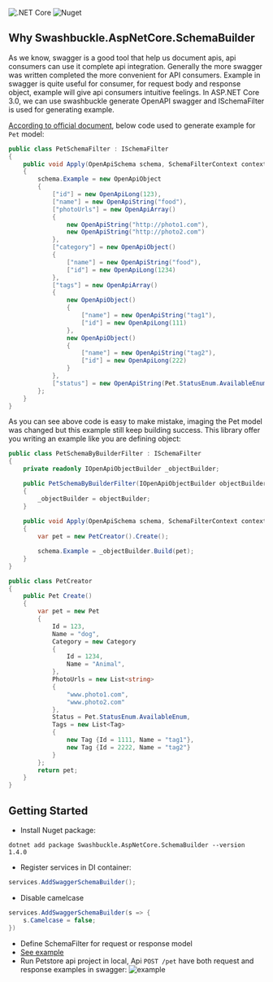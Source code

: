 ![.NET Core](https://github.com/twzhangyang/Swashbuckle.AspNetCore.ExampleBuilder/workflows/.NET%20Core/badge.svg)
![Nuget](https://img.shields.io/nuget/v/Swashbuckle.AspNetCore.SchemaBuilder)

## Why Swashbuckle.AspNetCore.SchemaBuilder

As we know, swagger is a good tool that help us document apis,  api consumers can use it complete api integration. 
Generally the more swagger was written completed the more convenient  for API consumers.
Example in swagger is quite useful for consumer, for request body and response object, example will give api consumers intuitive feelings.
In ASP.NET Core 3.0, we can use swashbuckle generate OpenAPI swagger and ISchemaFilter is used for generating example.

[According to official document](https://github.com/domaindrivendev/Swashbuckle.AspNetCore#apply-schema-filters-to-specific-types), below code used to generate example for `Pet` model:

``` c#
public class PetSchemaFilter : ISchemaFilter
{
    public void Apply(OpenApiSchema schema, SchemaFilterContext context)
    {
        schema.Example = new OpenApiObject
        {
            ["id"] = new OpenApiLong(123),
            ["name"] = new OpenApiString("food"),
            ["photoUrls"] = new OpenApiArray()
            {
                new OpenApiString("http://photo1.com"),
                new OpenApiString("http://photo2.com")
            },
            ["category"] = new OpenApiObject()
            {
                ["name"] = new OpenApiString("food"),
                ["id"] = new OpenApiLong(1234)
            },
            ["tags"] = new OpenApiArray()
            {
                new OpenApiObject()
                {
                    ["name"] = new OpenApiString("tag1"),
                    ["id"] = new OpenApiLong(111)
                },
                new OpenApiObject()
                {
                    ["name"] = new OpenApiString("tag2"),
                    ["id"] = new OpenApiLong(222)
                }
            },
            ["status"] = new OpenApiString(Pet.StatusEnum.AvailableEnum.ToString())
        };
    }
}

```
As you can see above code is easy to make mistake, imaging the Pet model was changed but this example still keep building success. 
This library offer you writing an example like you are defining object:

``` c#
public class PetSchemaByBuilderFilter : ISchemaFilter
{
    private readonly IOpenApiObjectBuilder _objectBuilder;

    public PetSchemaByBuilderFilter(IOpenApiObjectBuilder objectBuilder)
    {
        _objectBuilder = objectBuilder;
    }
    
    public void Apply(OpenApiSchema schema, SchemaFilterContext context)
    {
        var pet = new PetCreator().Create();

        schema.Example = _objectBuilder.Build(pet);
    }
}

public class PetCreator
{
    public Pet Create()
    {
        var pet = new Pet
        {
            Id = 123,
            Name = "dog",
            Category = new Category
            {
                Id = 1234,
                Name = "Animal",
            },
            PhotoUrls = new List<string>
            {
                "www.photo1.com",
                "www.photo2.com"
            },
            Status = Pet.StatusEnum.AvailableEnum,
            Tags = new List<Tag>
            {
                new Tag {Id = 1111, Name = "tag1"},
                new Tag {Id = 2222, Name = "tag2"}
            }
        };
        return pet;
    }
}

```

## Getting Started

* Install Nuget package:

```
dotnet add package Swashbuckle.AspNetCore.SchemaBuilder --version 1.4.0
```

* Register services in DI container:
``` c#
services.AddSwaggerSchemaBuilder();
```

* Disable camelcase 
``` c#
services.AddSwaggerSchemaBuilder(s => {
    s.Camelcase = false;
})
```

* Define SchemaFilter for request or response model
* [See example](https://github.com/twzhangyang/Swashbuckle.AspNetCore.ExampleBuilder/blob/master/src/Petstore/Models/PetSchemaFilter.cs)
* Run Petstore api project in local, Api `POST /pet` have both request and response examples in swagger:
![example](https://user-images.githubusercontent.com/22952792/82415107-97325f00-9aaa-11ea-8fe4-bad4fb5a2c9e.png)

